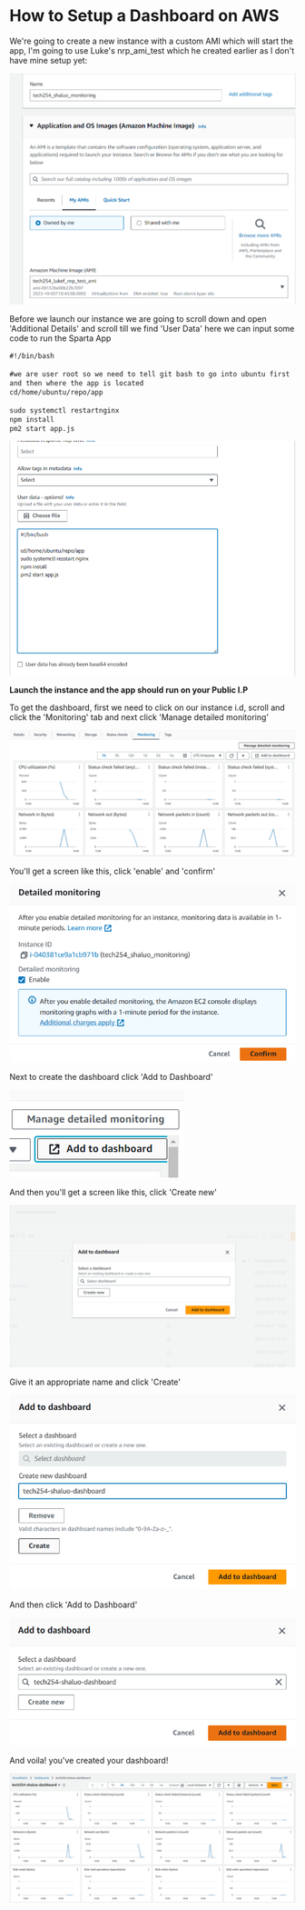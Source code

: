 # How to Setup a Dashboard on AWS


We're going to create a new instance with a custom AMI which will start the app, I'm going to use Luke's nrp_ami_test which he created earlier as I don't have mine setup yet:

![Screenshot 2023-10-05 153355.png](images%2FScreenshot%202023-10-05%20153355.png)

Before we launch our instance we are going to scroll down and open 'Additional Details' and scroll till we find 'User Data' here we can input some code to run the Sparta App

```
#!/bin/bash

#we are user root so we need to tell git bash to go into ubuntu first and then where the app is located
cd/home/ubuntu/repo/app

sudo systemctl restartnginx
npm install
pm2 start app.js
```
![Screenshot 2023-10-05 151449.png](images%2FScreenshot%202023-10-05%20151449.png)

**Launch the instance and the app should run on your Public I.P**

To get the dashboard, first we need to click on our instance i.d, scroll and click the 'Monitoring' tab and next click 'Manage detailed monitoring'

![Screenshot 2023-10-05 154251.png](images%2FScreenshot%202023-10-05%20154251.png)

You'll get a screen like this, click 'enable' and 'confirm'

![Screenshot 2023-10-05 154442.png](images%2FScreenshot%202023-10-05%20154442.png)

Next to create the dashboard click 'Add to Dashboard'

![Screenshot 2023-10-05 154601.png](images%2FScreenshot%202023-10-05%20154601.png)

And then you'll get a screen like this, click 'Create new'

![Screenshot 2023-10-05 154617.png](images%2FScreenshot%202023-10-05%20154617.png)

Give it an appropriate name and click 'Create'

![Screenshot 2023-10-05 154916.png](images%2FScreenshot%202023-10-05%20154916.png)

And then click 'Add to Dashboard'

![Screenshot 2023-10-05 154926.png](images%2FScreenshot%202023-10-05%20154926.png)

And voila! you've created your dashboard!

![Screenshot 2023-10-05 155107.png](images%2FScreenshot%202023-10-05%20155107.png)













